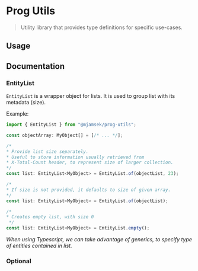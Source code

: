 # Prog Utils
> Utility library that provides type definitions for specific use-cases.

## Usage

## Documentation

### EntityList

`EntityList` is a wrapper object for lists. It is used to group list with its metadata (size).

Example:

```typescript
import { EntityList } from "@mjamsek/prog-utils";

const objectArray: MyObject[] = [/* ... */];

/*
* Provide list size separately.
* Useful to store information usually retrieved from
* X-Total-Count header, to represent size of larger collection.
*/
const list: EntityList<MyObject> = EntityList.of(objectList, 23);

/*
* If size is not provided, it defaults to size of given array.
*/
const list: EntityList<MyObject> = EntityList.of(objectList);

/*
* Creates empty list, with size 0
 */
const list: EntityList<MyObject> = EntityList.empty();
```

*When using Typescript, we can take advantage of generics, to specify type of entities contained in list.*

### Optional

